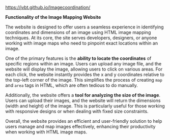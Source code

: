 https://jvbt.github.io/Imagecoordination/

**Functionality of the Image Mapping Website**

The website is designed to offer users a seamless experience in identifying coordinates and dimensions of an image using HTML image mapping techniques. At its core, the site serves developers, designers, or anyone working with image maps who need to pinpoint exact locations within an image.

One of the primary features is the **ability to locate the coordinates** of specific regions within an image. Users can upload any image file, and the website will display the image, allowing users to click on various areas. For each click, the website instantly provides the x and y coordinates relative to the top-left corner of the image. This simplifies the process of creating `map` and `area` tags in HTML, which are often tedious to do manually.

Additionally, the website offers a **tool for analyzing the size of the image**. Users can upload their images, and the website will return the dimensions (width and height) of the image. This is particularly useful for those working with responsive designs or when dealing with fixed size constraints.

Overall, the website provides an efficient and user-friendly solution to help users manage and map images effectively, enhancing their productivity when working with HTML image maps.
